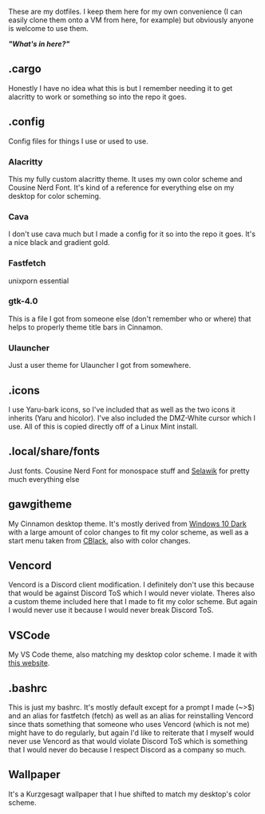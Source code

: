 These are my dotfiles. I keep them here for my own convenience (I can easily clone them onto a VM from here, for example) but obviously anyone is welcome to use them.

_**"What's in here?"**_

## .cargo
Honestly I have no idea what this is but I remember needing it to get alacritty to work or something so into the repo it goes.

## .config
Config files for things I use or used to use. 
### Alacritty
This my fully custom alacritty theme. It uses my own color scheme and Cousine Nerd Font. It's kind of a reference for everything else on my desktop for color scheming.
### Cava
I don't use cava much but I made a config for it so into the repo it goes. It's a nice black and gradient gold.
### Fastfetch
unixporn essential
### gtk-4.0
This is a file I got from someone else (don't remember who or where) that helps to properly theme title bars in Cinnamon.
### Ulauncher
Just a user theme for Ulauncher I got from somewhere.

## .icons
I use Yaru-bark icons, so I've included that as well as the two icons it inherits (Yaru and hicolor). I've also included the DMZ-White cursor which I use. All of this is copied directly off of a Linux Mint install.

## .local/share/fonts
Just fonts. Cousine Nerd Font for monospace stuff and [Selawik](https://github.com/microsoft/Selawik) for pretty much everything else

## gawgitheme
My Cinnamon desktop theme. It's mostly derived from [Windows 10 Dark](https://github.com/B00merang-Project/Windows-10-Dark) with a large amount of color changes to fit my color scheme, as well as a start menu taken from [CBlack](https://github.com/Cloweling/cblack), also with color changes.

## Vencord
Vencord is a Discord client modification. I definitely don't use this because that would be against Discord ToS which I would never violate. Theres also a custom theme included here that I made to fit my color scheme. But again I would never use it because I would never break Discord ToS.

## VSCode
My VS Code theme, also matching my desktop color scheme. I made it with [this website](https://themes.vscode.one/).

## .bashrc
This is just my bashrc. It's mostly default except for a prompt I made (~>$) and an alias for fastfetch (fetch) as well as an alias for reinstalling Vencord since thats something that someone who uses Vencord (which is not me) might have to do regularly, but again I'd like to reiterate that I myself would never use Vencord as that would violate Discord ToS which is something that I would never do because I respect Discord as a company so much.

## Wallpaper
It's a Kurzgesagt wallpaper that I hue shifted to match my desktop's color scheme.
